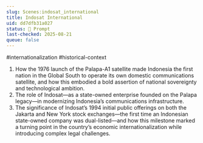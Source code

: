 ```yaml
---
slug: Scenes:indosat_international
title: Indosat International
uid: dd7dfb31a027
status: 💬 Prompt
last-checked: 2025-08-21
queue: false
---
```

#internationalization #historical-context 
1. How the 1976 launch of the Palapa-A1 satellite made Indonesia the first nation in the Global South to operate its own domestic communications satellite, and how this embodied a bold assertion of national sovereignty and technological ambition.
2. The role of Indosat—as a state-owned enterprise founded on the Palapa legacy—in modernizing Indonesia’s communications infrastructure.
3. The significance of Indosat’s 1994 initial public offerings on both the Jakarta and New York stock exchanges—the first time an Indonesian state-owned company was dual-listed—and how this milestone marked a turning point in the country’s economic internationalization while introducing complex legal challenges.
